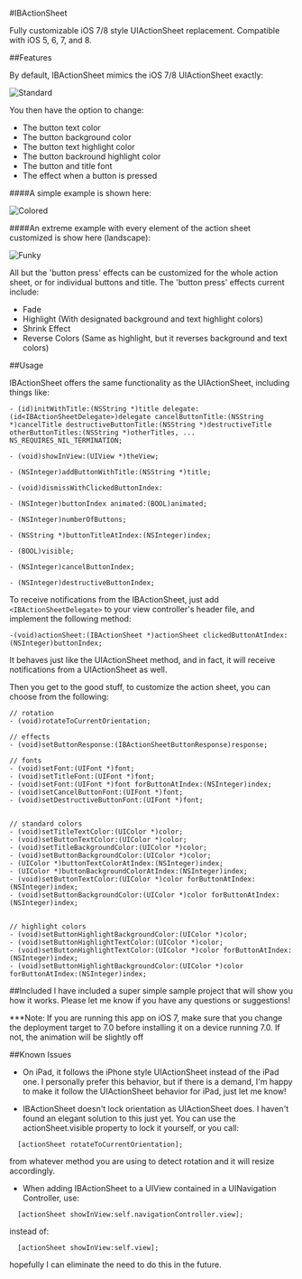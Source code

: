 #IBActionSheet

Fully customizable iOS 7/8 style UIActionSheet replacement.  Compatible with iOS 5, 6, 7, and 8.


##Features

By default, IBActionSheet mimics the iOS 7/8 UIActionSheet exactly:

 

![Standard](https://raw.github.com/ianb821/IBActionSheet/master/Pictures/Standard.png)


You then have the option to change:

 - The button text color
 - The button background color
 - The button text highlight color
 - The button backround highlight color
 - The button and title font
 - The effect when a button is pressed
 
####A simple example is shown here:
 
![Colored](https://raw.github.com/ianb821/IBActionSheet/master/Pictures/Colored.png)
 
####An extreme example with every element of the action sheet customized is show here (landscape):
 
![Funky](https://raw.github.com/ianb821/IBActionSheet/master/Pictures/Funky_Landscape.png)
 
All but the 'button press' effects can be customized for the whole action sheet, or for individual buttons and title.  The 'button press' effects current include:

 - Fade
 - Highlight (With designated background and text highlight colors)
 - Shrink Effect
 - Reverse Colors (Same as highlight, but it reverses background and text colors)
 
 
##Usage
 
IBActionSheet offers the same functionality as the UIActionSheet, including things like:

```
- (id)initWithTitle:(NSString *)title delegate:(id<IBActionSheetDelegate>)delegate cancelButtonTitle:(NSString *)cancelTitle destructiveButtonTitle:(NSString *)destructiveTitle otherButtonTitles:(NSString *)otherTitles, ... NS_REQUIRES_NIL_TERMINATION;

- (void)showInView:(UIView *)theView;

- (NSInteger)addButtonWithTitle:(NSString *)title;

- (void)dismissWithClickedButtonIndex:

- (NSInteger)buttonIndex animated:(BOOL)animated;

- (NSInteger)numberOfButtons;

- (NSString *)buttonTitleAtIndex:(NSInteger)index;

- (BOOL)visible;

- (NSInteger)cancelButtonIndex;

- (NSInteger)destructiveButtonIndex;

```

To receive notifications from the IBActionSheet, just add 
```<IBActionSheetDelegate>``` to your view controller's header file, and implement the following method:


```
-(void)actionSheet:(IBActionSheet *)actionSheet clickedButtonAtIndex:(NSInteger)buttonIndex;

```

It behaves just like the UIActionSheet method, and in fact, it will receive notifications from a UIActionSheet as well.

Then you get to the good stuff, to customize the action sheet, you can choose from the following:

```
// rotation
- (void)rotateToCurrentOrientation;

// effects
- (void)setButtonResponse:(IBActionSheetButtonResponse)response;

// fonts
- (void)setFont:(UIFont *)font;
- (void)setTitleFont:(UIFont *)font;
- (void)setFont:(UIFont *)font forButtonAtIndex:(NSInteger)index;
- (void)setCancelButtonFont:(UIFont *)font;
- (void)setDestructiveButtonFont:(UIFont *)font;


// standard colors
- (void)setTitleTextColor:(UIColor *)color;
- (void)setButtonTextColor:(UIColor *)color;
- (void)setTitleBackgroundColor:(UIColor *)color;
- (void)setButtonBackgroundColor:(UIColor *)color;
- (UIColor *)buttonTextColorAtIndex:(NSInteger)index;
- (UIColor *)buttonBackgroundColorAtIndex:(NSInteger)index;
- (void)setButtonTextColor:(UIColor *)color forButtonAtIndex:(NSInteger)index;
- (void)setButtonBackgroundColor:(UIColor *)color forButtonAtIndex:(NSInteger)index;


// highlight colors
- (void)setButtonHighlightBackgroundColor:(UIColor *)color;
- (void)setButtonHighlightTextColor:(UIColor *)color;
- (void)setButtonHighlightTextColor:(UIColor *)color forButtonAtIndex:(NSInteger)index;
- (void)setButtonHighlightBackgroundColor:(UIColor *)color forButtonAtIndex:(NSInteger)index;

```

##Included
I have included a super simple sample project that will show you how it works.  Please let me know if you have any questions or suggestions!

***Note: If you are running this app on iOS 7, make sure that you change the deployment target to 7.0 before installing it on a device running 7.0.  If not, the animation will be slightly off
 

##Known Issues

 - On iPad, it follows the iPhone style UIActionSheet instead of the iPad one.  I personally prefer this behavior, but if there is a demand, I'm happy to make it follow the UIActionSheet behavior for iPad, just let me know!
 
 - IBActionSheet doesn't lock orientation as UIActionSheet does.  I haven't found an elegant solution to this just yet.  You can use the actionSheet.visible property to lock it yourself, or you call:
 
```
  [actionSheet rotateToCurrentOrientation];
```
 from whatever method you are using to detect rotation and it will resize accordingly. 
 
 - When adding IBActionSheet to a UIView contained in a UINavigation Controller, use:

```
  [actionSheet showInView:self.navigationController.view];
```
instead of:

```
  [actionSheet showInView:self.view];
```
hopefully I can eliminate the need to do this in the future.

